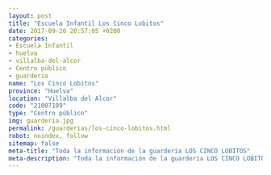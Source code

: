 ```yaml
---
layout: post
title: "Escuela Infantil Los Cinco Lobitos"
date: 2017-09-20 20:57:05 +0200
categories:
- Escuela Infantil
- huelva
- villalba-del-alcor
- Centro público
- guarderia
name: "Los Cinco Lobitos"
province: "Huelva"
location: "Villalba del Alcor"
code: "21007109"
type: "Centro público"
img: guarderia.jpg
permalink: /guarderias/los-cinco-lobitos.html
robot: noindex, follow
sitemap: false
meta-title: "Toda la información de la guardería LOS CINCO LOBITOS"
meta-description: "Toda la información de la guardería LOS CINCO LOBITOS"
---
```

